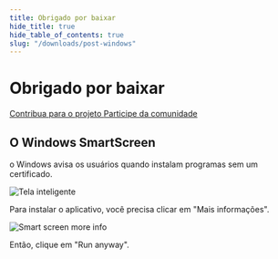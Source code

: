 ```yaml
---
title: Obrigado por baixar
hide_title: true
hide_table_of_contents: true
slug: "/downloads/post-windows"
---
```


<div className="text-center margin-top--xl">

# Obrigado por baixar

<div className="row margin-bottom--lg padding--sm flex-center">
<a className="button button--outline button--warning button--lg margin--sm" href="/contributing">
  Contribua para o projeto
</a>
<a className="button button--outline button--info button--lg margin--sm" href="https://linwood.dev/matrix">
  Participe da comunidade
</a>

</div>

## O Windows SmartScreen


o Windows avisa os usuários quando instalam programas sem um certificado.

![Tela inteligente](/img/smart-screen.png)

Para instalar o aplicativo, você precisa clicar em "Mais informações".

![Smart screen more info](/img/smart-screen-more-info.png)

Então, clique em "Run anyway".

</div>
